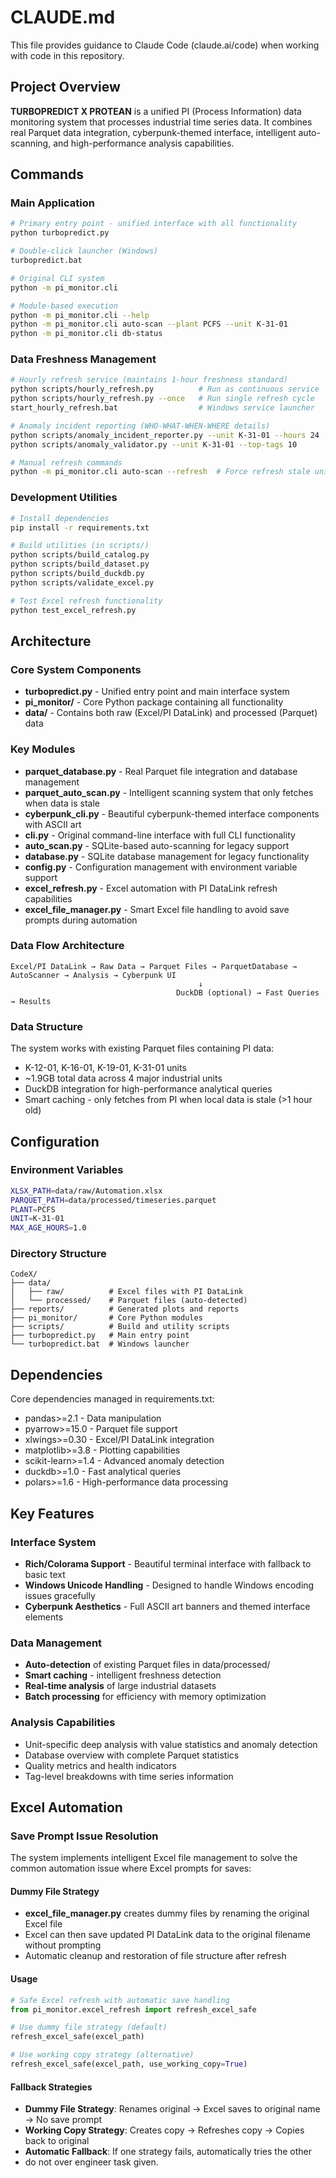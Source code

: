 # CLAUDE.md

This file provides guidance to Claude Code (claude.ai/code) when working with code in this repository.

## Project Overview

**TURBOPREDICT X PROTEAN** is a unified PI (Process Information) data monitoring system that processes industrial time series data. It combines real Parquet data integration, cyberpunk-themed interface, intelligent auto-scanning, and high-performance analysis capabilities.

## Commands

### Main Application
```bash
# Primary entry point - unified interface with all functionality
python turbopredict.py

# Double-click launcher (Windows)
turbopredict.bat

# Original CLI system
python -m pi_monitor.cli

# Module-based execution
python -m pi_monitor.cli --help
python -m pi_monitor.cli auto-scan --plant PCFS --unit K-31-01
python -m pi_monitor.cli db-status
```

### Data Freshness Management
```bash
# Hourly refresh service (maintains 1-hour freshness standard)
python scripts/hourly_refresh.py          # Run as continuous service
python scripts/hourly_refresh.py --once   # Run single refresh cycle
start_hourly_refresh.bat                  # Windows service launcher

# Anomaly incident reporting (WHO-WHAT-WHEN-WHERE details)
python scripts/anomaly_incident_reporter.py --unit K-31-01 --hours 24  # Detailed incident report
python scripts/anomaly_validator.py --unit K-31-01 --top-tags 10       # Tag validation analysis

# Manual refresh commands
python -m pi_monitor.cli auto-scan --refresh  # Force refresh stale units
```

### Development Utilities
```bash
# Install dependencies
pip install -r requirements.txt

# Build utilities (in scripts/)
python scripts/build_catalog.py
python scripts/build_dataset.py
python scripts/build_duckdb.py
python scripts/validate_excel.py

# Test Excel refresh functionality
python test_excel_refresh.py
```

## Architecture

### Core System Components
- **turbopredict.py** - Unified entry point and main interface system
- **pi_monitor/** - Core Python package containing all functionality
- **data/** - Contains both raw (Excel/PI DataLink) and processed (Parquet) data

### Key Modules
- **parquet_database.py** - Real Parquet file integration and database management
- **parquet_auto_scan.py** - Intelligent scanning system that only fetches when data is stale
- **cyberpunk_cli.py** - Beautiful cyberpunk-themed interface components with ASCII art
- **cli.py** - Original command-line interface with full CLI functionality
- **auto_scan.py** - SQLite-based auto-scanning for legacy support
- **database.py** - SQLite database management for legacy functionality
- **config.py** - Configuration management with environment variable support
- **excel_refresh.py** - Excel automation with PI DataLink refresh capabilities
- **excel_file_manager.py** - Smart Excel file handling to avoid save prompts during automation

### Data Flow Architecture
```
Excel/PI DataLink → Raw Data → Parquet Files → ParquetDatabase → AutoScanner → Analysis → Cyberpunk UI
                                          ↓
                                     DuckDB (optional) → Fast Queries → Results
```

### Data Structure
The system works with existing Parquet files containing PI data:
- K-12-01, K-16-01, K-19-01, K-31-01 units
- ~1.9GB total data across 4 major industrial units
- DuckDB integration for high-performance analytical queries
- Smart caching - only fetches from PI when local data is stale (>1 hour old)

## Configuration

### Environment Variables
```bash
XLSX_PATH=data/raw/Automation.xlsx
PARQUET_PATH=data/processed/timeseries.parquet
PLANT=PCFS
UNIT=K-31-01
MAX_AGE_HOURS=1.0
```

### Directory Structure
```
CodeX/
├── data/
│   ├── raw/          # Excel files with PI DataLink
│   └── processed/    # Parquet files (auto-detected)
├── reports/          # Generated plots and reports
├── pi_monitor/       # Core Python modules
├── scripts/          # Build and utility scripts
├── turbopredict.py   # Main entry point
└── turbopredict.bat  # Windows launcher
```

## Dependencies

Core dependencies managed in requirements.txt:
- pandas>=2.1 - Data manipulation
- pyarrow>=15.0 - Parquet file support
- xlwings>=0.30 - Excel/PI DataLink integration
- matplotlib>=3.8 - Plotting capabilities
- scikit-learn>=1.4 - Advanced anomaly detection
- duckdb>=1.0 - Fast analytical queries
- polars>=1.6 - High-performance data processing

## Key Features

### Interface System
- **Rich/Colorama Support** - Beautiful terminal interface with fallback to basic text
- **Windows Unicode Handling** - Designed to handle Windows encoding issues gracefully
- **Cyberpunk Aesthetics** - Full ASCII art banners and themed interface elements

### Data Management
- **Auto-detection** of existing Parquet files in data/processed/
- **Smart caching** - intelligent freshness detection
- **Real-time analysis** of large industrial datasets
- **Batch processing** for efficiency with memory optimization

### Analysis Capabilities
- Unit-specific deep analysis with value statistics and anomaly detection
- Database overview with complete Parquet statistics
- Quality metrics and health indicators
- Tag-level breakdowns with time series information

## Excel Automation

### Save Prompt Issue Resolution
The system implements intelligent Excel file management to solve the common automation issue where Excel prompts for saves:

#### Dummy File Strategy
- **excel_file_manager.py** creates dummy files by renaming the original Excel file
- Excel can then save updated PI DataLink data to the original filename without prompting
- Automatic cleanup and restoration of file structure after refresh

#### Usage
```python
# Safe Excel refresh with automatic save handling
from pi_monitor.excel_refresh import refresh_excel_safe

# Use dummy file strategy (default)
refresh_excel_safe(excel_path)

# Use working copy strategy (alternative)
refresh_excel_safe(excel_path, use_working_copy=True)
```

#### Fallback Strategies
- **Dummy File Strategy**: Renames original → Excel saves to original name → No save prompt
- **Working Copy Strategy**: Creates copy → Refreshes copy → Copies back to original
- **Automatic Fallback**: If one strategy fails, automatically tries the other
- do not over engineer task given.